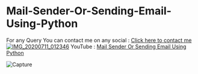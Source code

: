 # Mail-Sender-Or-Sending-Email-Using-Python
For any Query You can contact me on any social : [Click here to contact me](https://vaibhavmojidra.blogspot.com/2019/12/about.html)
[![IMG_20200711_012346](https://user-images.githubusercontent.com/51367686/87196990-d5643600-c317-11ea-8c8d-8786ef6c2993.jpg)](https://youtu.be/QFiJfDBn5Fc)
YouTube : [Mail Sender Or Sending Email Using Python](https://youtu.be/QFiJfDBn5Fc)

![Capture](https://user-images.githubusercontent.com/51367686/87197783-2411d000-c318-11ea-9e9c-dd8810b3e008.PNG)

